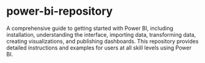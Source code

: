 # power-bi-repository
A comprehensive guide to getting started with Power BI, including installation, understanding the interface, importing data, transforming data, creating visualizations, and publishing dashboards. This repository provides detailed instructions and examples for users at all skill levels  using Power BI.
